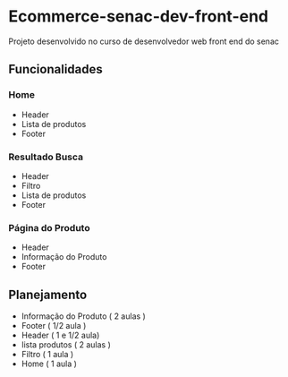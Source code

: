 # Ecommerce-senac-dev-front-end

Projeto desenvolvido no curso de desenvolvedor web front end do senac

## Funcionalidades

### Home
- Header
- Lista de produtos
- Footer

### Resultado Busca
- Header
- Filtro
- Lista de produtos
- Footer

### Página do Produto
- Header
- Informação do Produto
- Footer

## Planejamento
- Informação do Produto ( 2 aulas )
- Footer ( 1/2 aula )
- Header ( 1 e 1/2 aula)
- lista produtos ( 2 aulas )
- Filtro ( 1 aula )
- Home ( 1 aula )